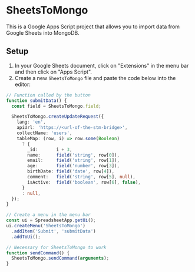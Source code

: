 # SheetsToMongo

This is a Google Apps Script project that allows you to import data from Google Sheets into MongoDB.

## Setup

1. In your Google Sheets document, click on "Extensions" in the menu bar and then click on "Apps Script".
2. Create a new `SheetsToMongo` file and paste the code below into the editor:

```typescript
// Function called by the button
function submitData() {
  const field = SheetsToMongo.field;

  SheetsToMongo.createUpdateRequest({
    lang: 'en',
    apiUrl: 'https://<url-of-the-stm-bridge>',
    collectName: 'users',
    tableMap: (row, i) => row.some(Boolean)
      ? {
        _id:       i + 3,
        name:      field('string', row[0]),
        email:     field('string', row[1]),
        age:       field('number', row[3]),
        birthDate: field('date', row[4]),
        comment:   field('string', row[5], null),
        isActive:  field('boolean', row[6], false),
      }
      : null,
  });
}

// Create a menu in the menu bar
const ui = SpreadsheetApp.getUi();
ui.createMenu('SheetsToMongo')
  .addItem('Submit', 'submitData')
  .addToUi();

// Necessary for SheetsToMongo to work
function sendCommand() {
  SheetsToMongo.sendCommand(arguments);
}
```
